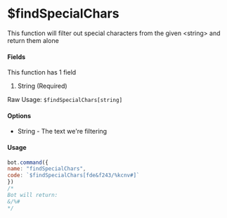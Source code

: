 # $findSpecialChars

This function will filter out special characters from the given \<string> and return them alone

#### Fields

This function has 1 field

1. String (Required)

Raw Usage: `$findSpecialChars[string]`

#### Options

* String - The text we're filtering

#### Usage

```javascript
bot.command({
name: "findSpecialChars",
code: `$findSpecialChars[fde&f243/%kcnv#]`
})
/*
Bot will return:
&/%#
*/
```
